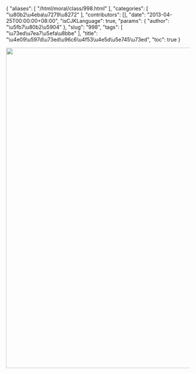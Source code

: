 {
    "aliases": [
        "/html/moral/class/998.html"
    ],
    "categories": [
        "\u80b2\u4eba\u7279\u8272"
    ],
    "contributors": [],
    "date": "2013-04-25T00:00:00+08:00",
    "isCJKLanguage": true,
    "params": {
        "author": "\u5fb7\u80b2\u5904"
    },
    "slug": "998",
    "tags": [
        "\u73ed\u7ea7\u5efa\u8bbe"
    ],
    "title": "\u4e09\u597d\u73ed\u96c6\u4f53\u4e5d\u5e745\u73ed",
    "toc": true
}


<img
    src="https://cdn.tfls.online/mirror/full/f44cfeb897029ddb3959082c17241a84e369f6a2.jpg"
    style="display:block;margin-left:auto;margin-right:auto;"
    decoding="async"
    fetchpriority="auto"
    loading="lazy"
    height="876"
    width="640"
/>
